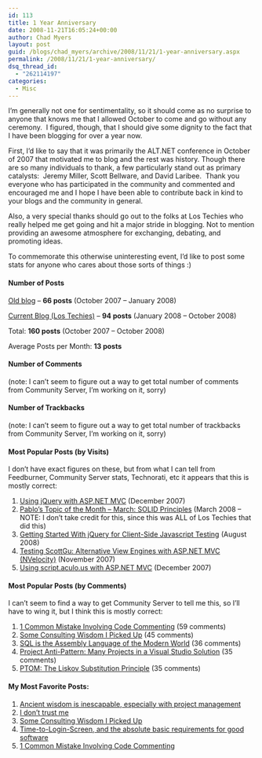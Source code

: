 ```yaml
---
id: 113
title: 1 Year Anniversary
date: 2008-11-21T16:05:24+00:00
author: Chad Myers
layout: post
guid: /blogs/chad_myers/archive/2008/11/21/1-year-anniversary.aspx
permalink: /2008/11/21/1-year-anniversary/
dsq_thread_id:
  - "262114197"
categories:
  - Misc
---
```

I’m generally not one for sentimentality, so it should come as no surprise to anyone that knows me that I allowed October to come and go without any ceremony.&#160; I figured, though, that I should give some dignity to the fact that I have been blogging for over a year now.&#160; 

First, I’d like to say that it was primarily the ALT.NET conference in October of 2007 that motivated me to blog and the rest was history. Though there are so many individuals to thank, a few particularly stand out as primary catalysts:&#160; Jeremy Miller, Scott Bellware, and David Laribee.&#160; Thank you everyone who has participated in the community and commented and encouraged me and I hope I have been able to contribute back in kind to your blogs and the community in general. 

Also, a very special thanks should go out to the folks at Los Techies who really helped me get going and hit a major stride in blogging. Not to mention providing an awesome atmosphere for exchanging, debating, and promoting ideas. 

To commemorate this otherwise uninteresting event, I’d like to post some stats for anyone who cares about those sorts of things :)

#### Number of Posts

[Old blog](http://www.chadmyers.com/blog) – **66 posts** (October 2007 – January 2008)

[Current Blog (Los Techies)](http://chadmyers.lostechies.com) – **94 posts** (January 2008 – October 2008)

Total: **160 posts** (October 2007 – October 2008)

Average Posts per Month: **13 posts**&#160;

#### Number of Comments

(note: I can’t seem to figure out a way to get total number of comments from Community Server, I’m working on it, sorry) 

#### Number of Trackbacks

(note: I can’t seem to figure out a way to get total number of trackbacks from Community Server, I’m working on it, sorry) 

#### Most Popular Posts (by Visits)

I don’t have exact figures on these, but from what I can tell from Feedburner, Community Server stats, Technorati, etc it appears that this is mostly correct:

  1. [Using jQuery with ASP.NET MVC](http://www.chadmyers.com/Blog/archive/2007/12/13/using-jquery-with-asp.net-mvc.aspx) (December 2007) 
  2. [Pablo’s Topic of the Month – March: SOLID Principles](http://www.lostechies.com/blogs/chad_myers/archive/2008/03/07/pablo-s-topic-of-the-month-march-solid-principles.aspx) (March 2008 – NOTE: I don’t take credit for this, since this was ALL of Los Techies that did this) 
  3. [Getting Started With jQuery for Client-Side Javascript Testing](http://www.lostechies.com/blogs/chad_myers/archive/2008/08/28/getting-started-with-jquery-qunit-for-client-side-javascript-testing.aspx) (August 2008) 
  4. [Testing ScottGu: Alternative View Engines with ASP.NET MVC (NVelocity)](http://www.chadmyers.com/Blog/archive/2007/11/28/testing-scottgu-alternate-view-engines-with-asp.net-mvc-nvelocity.aspx) (November 2007) 
  5. [Using script.aculo.us with ASP.NET MVC](http://www.chadmyers.com/blog/archive/2007/12/10/using-script.aculo.us-with-asp.net-mvc.aspx) (December 2007) 

#### Most Popular Posts (by Comments)

I can’t seem to find a way to get Community Server to tell me this, so I’ll have to wing it, but I think this is mostly correct:

  1. [1 Common Mistake Involving Code Commenting](http://www.chadmyers.com/blog/archive/2007/11/18/1-common-mistake-involving-code-commenting.aspx) (59 comments) 
  2. [Some Consulting Wisdom I Picked Up](http://www.lostechies.com/blogs/chad_myers/archive/2008/06/08/some-consulting-wisdom-i-picked-up.aspx) (45 comments) 
  3. [SQL is the Assembly Language of the Modern World](http://www.lostechies.com/blogs/chad_myers/archive/2008/02/21/sql-is-the-assembly-language-of-the-modern-world.aspx) (36 comments) 
  4. [Project Anti-Pattern: Many Projects in a Visual Studio Solution](http://www.lostechies.com/blogs/chad_myers/archive/2008/07/15/project-anti-pattern-many-projects-in-a-visual-studio-solution-file.aspx) (35 comments) 
  5. [PTOM: The Liskov Substitution Principle](http://www.lostechies.com/blogs/chad_myers/archive/2008/03/11/ptom-the-liskov-substitution-principle.aspx) (35 comments) 

#### My Most Favorite Posts:

  1. [Ancient wisdom is inescapable, especially with project management](http://www.lostechies.com/blogs/chad_myers/archive/2008/04/02/ancient-wisdom-is-inescapable-especially-with-project-management.aspx) 
  2. [I don’t trust me](http://www.lostechies.com/blogs/chad_myers/archive/2008/01/26/i-don-t-trust-me.aspx) 
  3. [Some Consulting Wisdom I Picked Up](http://www.lostechies.com/blogs/chad_myers/archive/2008/06/08/some-consulting-wisdom-i-picked-up.aspx) 
  4. [Time-to-Login-Screen, and the absolute basic requirements for good software](http://www.lostechies.com/blogs/chad_myers/archive/2008/03/16/time-to-login-screen-and-the-absolute-basic-requirements-for-good-software.aspx) 
  5. [1 Common Mistake Involving Code Commenting](http://www.chadmyers.com/blog/archive/2007/11/18/1-common-mistake-involving-code-commenting.aspx)